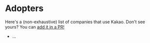 # Adopters

Here's a (non-exhaustive) list of companies that use Kakao. Don't see yours? You can [add it in a PR!](https://github.com/KakaoCup/Kakao/edit/master/ADOPTERS.md)

* ...
